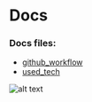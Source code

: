 # Docs

### Docs files:

 * [github_workflow](https://github.com/Torak28/ARVR_PT0915_K-ko_i_krzy-yk_w_technologii_AR/blob/master/docs/github_workflow.md)
 * [used_tech](https://github.com/Torak28/ARVR_PT0915_K-ko_i_krzy-yk_w_technologii_AR/blob/master/docs/used_tech.md)


![alt text](https://media.giphy.com/media/l0HlAgJTVaAPHEGdy/giphy.gif)